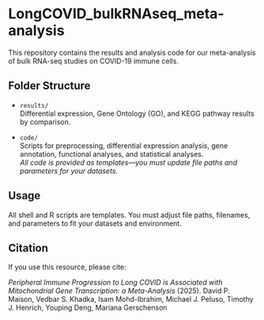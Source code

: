# LongCOVID_bulkRNAseq_meta-analysis

This repository contains the results and analysis code for our meta-analysis of bulk RNA-seq studies on COVID-19 immune cells.

## Folder Structure

- `results/`  
  Differential expression, Gene Ontology (GO), and KEGG pathway results by comparison.

- `code/`  
  Scripts for preprocessing, differential expression analysis, gene annotation, functional analyses, and statistical analyses.  
  *All code is provided as templates—you must update file paths and parameters for your datasets.*

## Usage

All shell and R scripts are templates. You must adjust file paths, filenames, and parameters to fit your datasets and environment.

## Citation

If you use this resource, please cite:

*Peripheral Immune Progression to Long COVID is Associated with Mitochondrial Gene Transcription: a Meta-Analysis* (2025).
David P. Maison, Vedbar S. Khadka, Isam Mohd-Ibrahim, Michael J. Peluso, Timothy J. Henrich, Youping Deng, Mariana Gerschenson

